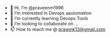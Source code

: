 - 👋 Hi, I’m @praveenm1996
- 👀 I’m interested in Devops aautomation 
- 🌱 I’m currently learning Devops Tools
- 💞️ I’m looking to collaborate on ...
- 📫 How to reach me @ prawink13@gmail.com

<!---
praveenm1996/praveenm1996 is a ✨ special ✨ repository because its `README.md` (this file) appears on your GitHub profile.
You can click the Preview link to take a look at your changes.
--->
